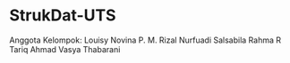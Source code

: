 # StrukDat-UTS

Anggota Kelompok:
Louisy Novina P.
M. Rizal Nurfuadi
Salsabila Rahma R
Tariq Ahmad
Vasya Thabarani

